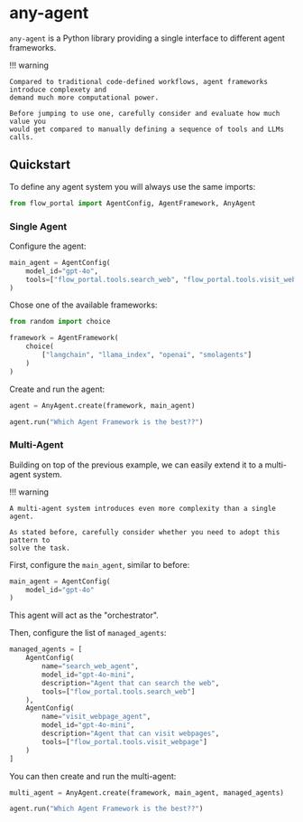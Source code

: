 # **any-agent**

`any-agent` is a Python library providing a single interface to different agent frameworks.

!!! warning

    Compared to traditional code-defined workflows, agent frameworks introduce complexety and
    demand much more computational power.

    Before jumping to use one, carefully consider and evaluate how much value you
    would get compared to manually defining a sequence of tools and LLMs calls.

## Quickstart

To define any agent system you will always use the same imports:

```py
from flow_portal import AgentConfig, AgentFramework, AnyAgent
```

### Single Agent

Configure the agent:

```py
main_agent = AgentConfig(
    model_id="gpt-4o",
    tools=["flow_portal.tools.search_web", "flow_portal.tools.visit_webpage"]
)
```

Chose one of the available frameworks:

```py
from random import choice

framework = AgentFramework(
    choice(
        ["langchain", "llama_index", "openai", "smolagents"]
    )
)
```

Create and run the agent:

```py
agent = AnyAgent.create(framework, main_agent)

agent.run("Which Agent Framework is the best??")
```

### Multi-Agent

Building on top of the previous example, we can easily extend it to a multi-agent system.

!!! warning

    A multi-agent system introduces even more complexity than a single agent.

    As stated before, carefully consider whether you need to adopt this pattern to
    solve the task.

First, configure the `main_agent`, similar to before:

```py
main_agent = AgentConfig(
    model_id="gpt-4o"
)
```

This agent will act as the "orchestrator".

Then, configure the list of `managed_agents`:

```py
managed_agents = [
    AgentConfig(
        name="search_web_agent",
        model_id="gpt-4o-mini",
        description="Agent that can search the web",
        tools=["flow_portal.tools.search_web"]
    ),
    AgentConfig(
        name="visit_webpage_agent",
        model_id="gpt-4o-mini",
        description="Agent that can visit webpages",
        tools=["flow_portal.tools.visit_webpage"]
    )
]
```

You can then create and run the multi-agent:

```py
multi_agent = AnyAgent.create(framework, main_agent, managed_agents)

agent.run("Which Agent Framework is the best??")
```
